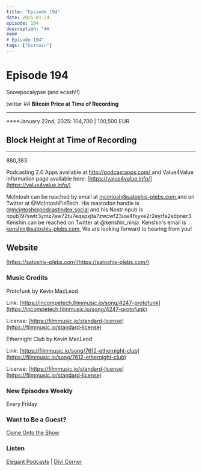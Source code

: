 ```yaml
---
title: "Episode 194"
date: 2025-01-24
episode: 194
description: "## 
#### 
# Episode 194"
tags: ["bitcoin"]
---
```


## 
#### 
# Episode 194

Snowpocalypse (and ecash!!)

twitter         ## **Bitcoin Price at Time of Recording**
** **

****January 22nd, 2025: 104,700 | 100,500 EUR

### 
### 

## **Block Height at Time of Recording**
****

880,383

Podcasting 2.0 Apps available at [http://podcastapps.com/ ](http://newpodcastapps.com/) and Value4Value information page available here: [https://value4value.info/](https://value4value.info/)

McIntosh can be reached by email at [mcintosh@satoshis-plebs.com ](mailto:mcintosh@satoshis-plebs.com)and on Twitter at @McIntoshFinTech. His mastodon handle is @mcintosh@podcastindex.social and his Nostr npub is npub197swtr3ymz7aw72tu7eqspxjta7zwcwf23uw4fxyxe2r2eyrfa2sdpner3.  Kenshin can be reached on Twitter at @kenshin_ninja. Kenshin's email is [kenshin@satoshis-plebs.com ](mailto:kenshin@satoshis-plebs.com) We are looking forward to hearing from you!

## Website

[https://satoshis-plebs.com](https://satoshis-plebs.com/)

### Music Credits

Protofunk by Kevin MacLeod

Link: [https://incompetech.filmmusic.io/song/4247-protofunk](https://incompetech.filmmusic.io/song/4247-protofunk)

License: [https://filmmusic.io/standard-license](https://filmmusic.io/standard-license)

Ethernight Club by Kevin MacLeod

Link: [https://filmmusic.io/song/7612-ethernight-club](https://filmmusic.io/song/7612-ethernight-club)

License: [https://filmmusic.io/standard-license](https://filmmusic.io/standard-license)

### New Episodes Weekly
Every Friday

### Want to Be a Guest?
[Come Onto the Show](#)

### Listen
[Elegant Podcasts](#)  |  [Divi Corner](#)
